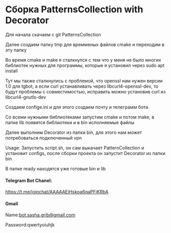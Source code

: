# Сборка PatternsCollection with Decorator

Для начала скачаем с git PatternsCollection

Далее создаем папку tmp для времменых файлов cmake и переходим в эту папку

Во время cmake и make я сталкнулся с тем что у меня не было многих библиотек нужных для программы, которые я установил через sudo apt install

Тут мы также сталкнулись с проблемой, что openssl нам нужен версии 1.0 для tgbot, а если curl устанавливать через libcurl4-openssl-dev, то будут проблемы с совместимостью, исправить можно установив curl из libcurl4-gnutls-dev

Создаем confige.ini и для этого создаем почту и телеграмм бота

Со всеми нужными библиотеками запустим cmake и потом make, в папке lib появятся библиотеки и в bin исполняемые файлы

Далее выполним Decorator из папки bin, для этого нам может потребоваться подключенный vpn

Usage:
Запустить script.sh, он сам выкачает PatternCollection и установит configs, после сборки проекта он запустит Decorator из папки bin


В папке ready находятся уже готовые bin и lib

#### Telegram Bot Chanel:
https://t.me/joinchat/AAAAAEiHskoa6qaPFiKRbA 

#### Gmail
Name:bot.sasha.grib@gmail.com

Password:qwertyoiuhjk
